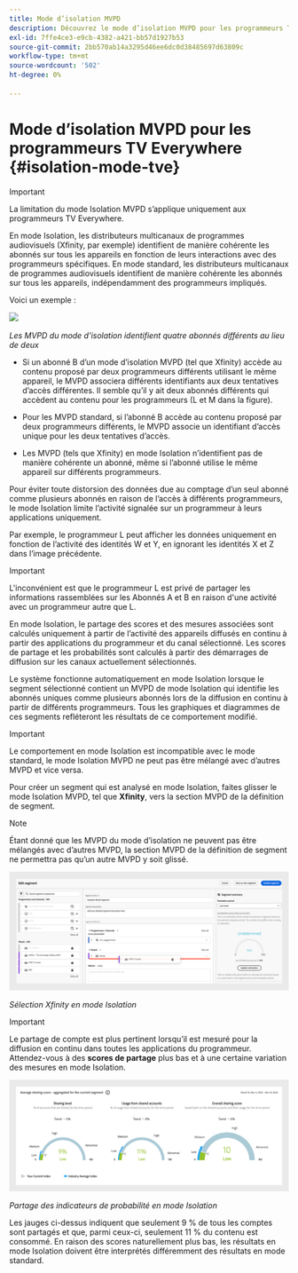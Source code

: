 ```yaml
---
title: Mode d’isolation MVPD
description: Découvrez le mode d’isolation MVPD pour les programmeurs TV Everywhere
exl-id: 7ffe4ce3-e9cb-4382-a421-bb57d1927b53
source-git-commit: 2bb570ab14a3295d46ee6dc0d38485697d63809c
workflow-type: tm+mt
source-wordcount: '502'
ht-degree: 0%

---
```


# Mode d’isolation MVPD pour les programmeurs TV Everywhere {#isolation-mode-tve}

>[!IMPORTANT]
>
> La limitation du mode Isolation MVPD s’applique uniquement aux programmeurs TV Everywhere.

En mode Isolation, les distributeurs multicanaux de programmes audiovisuels (Xfinity, par exemple) identifient de manière cohérente les abonnés sur tous les appareils en fonction de leurs interactions avec des programmeurs spécifiques. En mode standard, les distributeurs multicanaux de programmes audiovisuels identifient de manière cohérente les abonnés sur tous les appareils, indépendamment des programmeurs impliqués.

Voici un exemple :

![](assets/isolation-diff-new.png)

*Les MVPD du mode d’isolation identifient quatre abonnés différents au lieu de deux*

* Si un abonné B d’un mode d’isolation MVPD (tel que Xfinity) accède au contenu proposé par deux programmeurs différents utilisant le même appareil, le MVPD associera différents identifiants aux deux tentatives d’accès différentes. Il semble qu’il y ait deux abonnés différents qui accèdent au contenu pour les programmeurs (L et M dans la figure).

* Pour les MVPD standard, si l’abonné B accède au contenu proposé par deux programmeurs différents, le MVPD associe un identifiant d’accès unique pour les deux tentatives d’accès.

* Les MVPD (tels que Xfinity) en mode Isolation n’identifient pas de manière cohérente un abonné, même si l’abonné utilise le même appareil sur différents programmeurs.

Pour éviter toute distorsion des données due au comptage d’un seul abonné comme plusieurs abonnés en raison de l’accès à différents programmeurs, le mode Isolation limite l’activité signalée sur un programmeur à leurs applications uniquement.

Par exemple, le programmeur L peut afficher les données uniquement en fonction de l’activité des identités W et Y, en ignorant les identités X et Z dans l’image précédente.

>[!IMPORTANT]
>
> L&#39;inconvénient est que le programmeur L est privé de partager les informations rassemblées sur les Abonnés A et B en raison d&#39;une activité avec un programmeur autre que L.

En mode Isolation, le partage des scores et des mesures associées sont calculés uniquement à partir de l’activité des appareils diffusés en continu à partir des applications du programmeur et du canal sélectionné. Les scores de partage et les probabilités sont calculés à partir des démarrages de diffusion sur les canaux actuellement sélectionnés.

Le système fonctionne automatiquement en mode Isolation lorsque le segment sélectionné contient un MVPD de mode Isolation qui identifie les abonnés uniques comme plusieurs abonnés lors de la diffusion en continu à partir de différents programmeurs. Tous les graphiques et diagrammes de ces segments refléteront les résultats de ce comportement modifié.

>[!IMPORTANT]
>
> Le comportement en mode Isolation est incompatible avec le mode standard, le mode Isolation MVPD ne peut pas être mélangé avec d’autres MVPD et vice versa.

Pour créer un segment qui est analysé en mode Isolation, faites glisser le mode Isolation MVPD, tel que **Xfinity**, vers la section MVPD de la définition de segment.

>[!NOTE]
>
> Étant donné que les MVPD du mode d’isolation ne peuvent pas être mélangés avec d’autres MVPD, la section MVPD de la définition de segment ne permettra pas qu’un autre MVPD y soit glissé.

![](assets/xfinity-in-segment.png)

*Sélection Xfinity en mode Isolation*

>[!IMPORTANT]
>
> Le partage de compte est plus pertinent lorsqu’il est mesuré pour la diffusion en continu dans toutes les applications du programmeur. Attendez-vous à des **scores de partage** plus bas et à une certaine variation des mesures en mode Isolation.

![](assets/aggregate-sharing-isolation.png)

*Partage des indicateurs de probabilité en mode Isolation*

Les jauges ci-dessus indiquent que seulement 9 % de tous les comptes sont partagés et que, parmi ceux-ci, seulement 11 % du contenu est consommé. En raison des scores naturellement plus bas, les résultats en mode Isolation doivent être interprétés différemment des résultats en mode standard.
